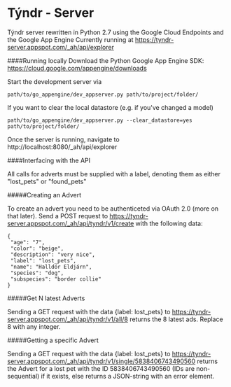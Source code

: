 Týndr - Server
==============

Týndr server rewritten in Python 2.7 using the Google Cloud Endpoints and the Google App Engine
Currently running at https://tyndr-server.appspot.com/_ah/api/explorer

####Running locally
Download the Python Google App Engine SDK: https://cloud.google.com/appengine/downloads

Start the development server via

    path/to/go_appengine/dev_appserver.py path/to/project/folder/

If you want to clear the local datastore (e.g. if you've changed a model)

    path/to/go_appengine/dev_appserver.py --clear_datastore=yes path/to/project/folder/

Once the server is running, navigate to http://localhost:8080/_ah/api/explorer


####Interfacing with the API

All calls for adverts must be supplied with a label, denoting them as either "lost_pets" or "found_pets"

#####Creating an Advert

To create an advert you need to be authenticeted via OAuth 2.0 (more on that later). Send a POST request to https://tyndr-server.appspot.com/_ah/api/tyndr/v1/create with the following data:

    {
     "age": "7",
     "color": "beige",
     "description": "very nice",
     "label": "lost_pets",
     "name": "Halldór Eldjárn",
     "species": "dog",
     "subspecies": "border collie"
    }

#####Get N latest Adverts

Sending a GET request with the data {label: lost_pets} to https://tyndr-server.appspot.com/_ah/api/tyndr/v1/all/8 returns the 8 latest ads. Replace 8 with any integer.

#####Getting a specific Advert

Sending a GET request with the data {label: lost_pets} to https://tyndr-server.appspot.com/_ah/api/tyndr/v1/single/5838406743490560 returns the Advert for a lost pet with the ID 5838406743490560 (IDs are non-sequential) if it exists, else returns a JSON-string with an error element.
